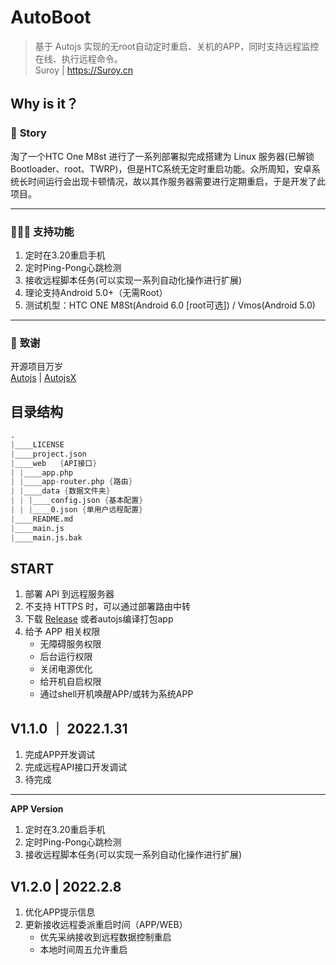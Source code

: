 AutoBoot
=============
> 基于 Autojs 实现的无root自动定时重启、关机的APP，同时支持远程监控在线、执行远程命令。   
> Suroy | https://Suroy.cn
>



## Why is it？  
### 🎈 **Story**  
淘了一个HTC One M8st 进行了一系列部署拟完成搭建为 Linux 服务器(已解锁Bootloader、root、TWRP)，但是HTC系统无定时重启功能。众所周知，安卓系统长时间运行会出现卡顿情况，故以其作服务器需要进行定期重启，于是开发了此项目。  

---
### 👨🏻‍💻 **支持功能**
1. 定时在3.20重启手机
2. 定时Ping-Pong心跳检测
3. 接收远程脚本任务(可以实现一系列自动化操作进行扩展)
4. 理论支持Android 5.0+（无需Root）
5. 测试机型：HTC ONE M8St(Android 6.0 [root可选])  / Vmos(Android 5.0)

---
### 🎉  **致谢**
开源项目万岁  
[Autojs](https://github.com/hyb1996/Auto.js/blob/master/Readme-cn.md) | [AutojsX](http://doc.autoxjs.com/)

## 目录结构
```s
.
|____LICENSE
|____project.json
|____web   {API接口}
| |____app.php
| |____app-router.php {路由}
| |____data {数据文件夹}
| | |____config.json {基本配置}
| | |____0.json {单用户远程配置}
|____README.md
|____main.js
|____main.js.bak
```

## START
1. 部署 API 到远程服务器
2. 不支持 HTTPS 时，可以通过部署路由中转
3. 下载 [Release](https://github.com/zsuroy/autoboot/releases) 或者autojs编译打包app
4. 给予 APP 相关权限  
    + 无障碍服务权限
    + 后台运行权限
    + 关闭电源优化
    + 给开机自启权限
    + 通过shell开机唤醒APP/或转为系统APP  


## V1.1.0 ｜ 2022.1.31
1. 完成APP开发调试
2. 完成远程API接口开发调试
3. 待完成  
---
**APP Version**
1. 定时在3.20重启手机
2. 定时Ping-Pong心跳检测
3. 接收远程脚本任务(可以实现一系列自动化操作进行扩展)

## V1.2.0 | 2022.2.8
1. 优化APP提示信息  
2. 更新接收远程委派重启时间（APP/WEB）  
    + 优先采纳接收到远程数据控制重启  
    + 本地时间周五允许重启 
